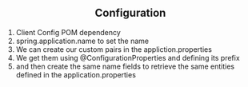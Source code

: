 <h2 align="center">Configuration</h2>
<ol>
	<li>Client Config POM dependency</li>
	<li>spring.application.name to set the name</li>
	<li>We can create our custom pairs in the appliction.properties</li>
	<li>We get them using @ConfigurationProperties and defining its prefix</li>
	<li>and then create the same name fields to retrieve the same entities defined in the application.properties</li>
</ol>